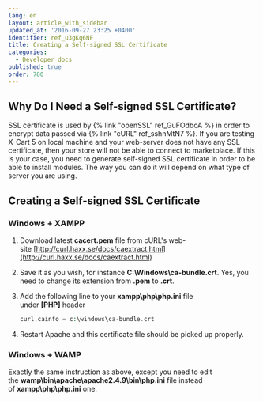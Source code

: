 ```yaml
---
lang: en
layout: article_with_sidebar
updated_at: '2016-09-27 23:25 +0400'
identifier: ref_u3gKq6NF
title: Creating a Self-signed SSL Certificate
categories:
  - Developer docs
published: true
order: 700
---
```

## Why Do I Need a Self-signed SSL Certificate?

SSL certificate is used by {% link "openSSL" ref_GuFOdboA %} in order to encrypt data passed via {% link "cURL" ref_sshnMtN7 %}. If you are testing X-Cart 5 on local machine and your web-server does not have any SSL certificate, then your store will not be able to connect to marketplace. If this is your case, you need to generate self-signed SSL certificate in order to be able to install modules. The way you can do it will depend on what type of server you are using.

## Creating a Self-signed SSL Certificate

### Windows + XAMPP

1.  Download latest **cacert.pem** file from cURL's web-site [http://curl.haxx.se/docs/caextract.html](http://curl.haxx.se/docs/caextract.html)
2.  Save it as you wish, for instance **C:\Windows\ca-bundle.crt**. Yes, you need to change its extension from **.pem** to **.crt**.
3.  Add the following line to your **xampp\php\php.ini** file under **[PHP]** header

    ```php
    curl.cainfo = c:\windows\ca-bundle.crt
    ```

4.  Restart Apache and this certificate file should be picked up properly.

### Windows + WAMP

Exactly the same instruction as above, except you need to edit the **wamp\bin\apache\apache2.4.9\bin\php.ini** file instead of **xampp\php\php.ini** one.
